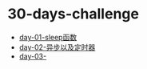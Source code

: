 # 30-days-challenge

- [day-01-sleep函数](https://github.com/h246802/30-days-challenge/issues/1)
- [day-02-异步以及定时器](https://github.com/h246802/30-days-challenge/issues/2)
- [day-03-](https://github.com/h246802/30-days-challenge/issues/3)
